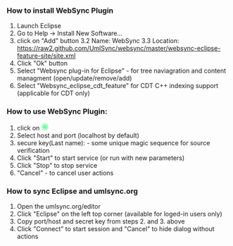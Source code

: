 ### How to install WebSync Plugin

1. Launch Eclipse
2. Go to Help -> Install New Software…
3. click on "Add" button
3.2 Name: WebSync
3.3 Location: https://raw2.github.com/UmlSync/websync/master/websync-eclipse-feature-site/site.xml
4. Click "Ok" button
5. Select "Websync plug-in for Eclipse" - for tree naviagration and content managment (open/update/remove/add)
6. Select "Websync_eclipse_cdt_feature" for CDT C++ indexing support (applicable for CDT only)

### How to use WebSync Plugin:

1. click on ![icon](./websync-eclipse/icons/sample.gif "icon")
2. Select host and port (localhost by default)
3. secure key(Last name): - some unique magic sequence for source verification
4. Click "Start" to start service (or run with new parameters)
5. Click "Stop" to stop service
6. "Cancel" - to cancel user actions

### How to sync Eclipse and umlsync.org

1. Open the umlsync.org/editor
2. Click "Eclipse" on the left top corner (available for loged-in users only)
3. Copy port/host and secret key from steps 2. and 3. above
4. Click "Connect" to start session and "Cancel" to hide dialog without actions
